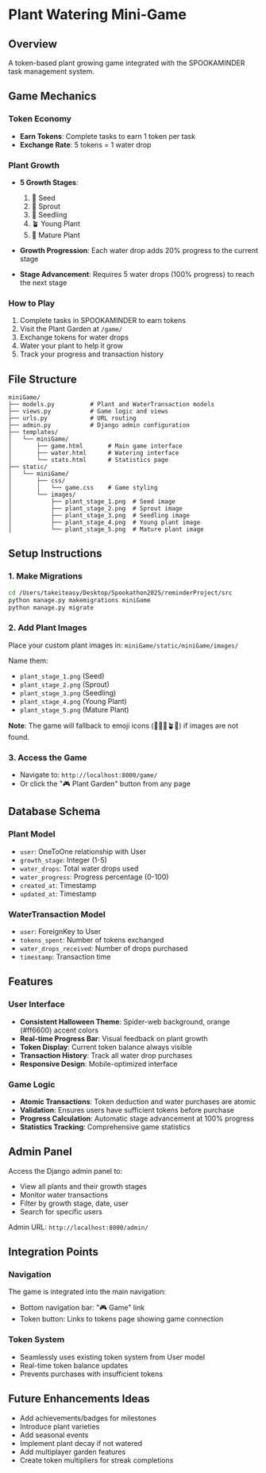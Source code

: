 # Plant Watering Mini-Game

## Overview
A token-based plant growing game integrated with the SPOOKAMINDER task management system.

## Game Mechanics

### Token Economy
- **Earn Tokens**: Complete tasks to earn 1 token per task
- **Exchange Rate**: 5 tokens = 1 water drop

### Plant Growth
- **5 Growth Stages**:
  1. 🌰 Seed
  2. 🌱 Sprout
  3. 🌿 Seedling
  4. 🪴 Young Plant
  5. 🌳 Mature Plant

- **Growth Progression**: Each water drop adds 20% progress to the current stage
- **Stage Advancement**: Requires 5 water drops (100% progress) to reach the next stage

### How to Play
1. Complete tasks in SPOOKAMINDER to earn tokens
2. Visit the Plant Garden at `/game/`
3. Exchange tokens for water drops
4. Water your plant to help it grow
5. Track your progress and transaction history

## File Structure

```
miniGame/
├── models.py          # Plant and WaterTransaction models
├── views.py           # Game logic and views
├── urls.py            # URL routing
├── admin.py           # Django admin configuration
├── templates/
│   └── miniGame/
│       ├── game.html       # Main game interface
│       ├── water.html      # Watering interface
│       └── stats.html      # Statistics page
├── static/
│   └── miniGame/
│       ├── css/
│       │   └── game.css    # Game styling
│       └── images/
│           ├── plant_stage_1.png  # Seed image
│           ├── plant_stage_2.png  # Sprout image
│           ├── plant_stage_3.png  # Seedling image
│           ├── plant_stage_4.png  # Young plant image
│           └── plant_stage_5.png  # Mature plant image
```

## Setup Instructions

### 1. Make Migrations
```bash
cd /Users/takeiteasy/Desktop/Spookathon2025/reminderProject/src
python manage.py makemigrations miniGame
python manage.py migrate
```

### 2. Add Plant Images
Place your custom plant images in:
`miniGame/static/miniGame/images/`

Name them:
- `plant_stage_1.png` (Seed)
- `plant_stage_2.png` (Sprout)
- `plant_stage_3.png` (Seedling)
- `plant_stage_4.png` (Young Plant)
- `plant_stage_5.png` (Mature Plant)

**Note**: The game will fallback to emoji icons (🌰🌱🌿🪴🌳) if images are not found.

### 3. Access the Game
- Navigate to: `http://localhost:8000/game/`
- Or click the "🎮 Plant Garden" button from any page

## Database Schema

### Plant Model
- `user`: OneToOne relationship with User
- `growth_stage`: Integer (1-5)
- `water_drops`: Total water drops used
- `water_progress`: Progress percentage (0-100)
- `created_at`: Timestamp
- `updated_at`: Timestamp

### WaterTransaction Model
- `user`: ForeignKey to User
- `tokens_spent`: Number of tokens exchanged
- `water_drops_received`: Number of drops purchased
- `timestamp`: Transaction time

## Features

### User Interface
- **Consistent Halloween Theme**: Spider-web background, orange (#ff6600) accent colors
- **Real-time Progress Bar**: Visual feedback on plant growth
- **Token Display**: Current token balance always visible
- **Transaction History**: Track all water drop purchases
- **Responsive Design**: Mobile-optimized interface

### Game Logic
- **Atomic Transactions**: Token deduction and water purchases are atomic
- **Validation**: Ensures users have sufficient tokens before purchase
- **Progress Calculation**: Automatic stage advancement at 100% progress
- **Statistics Tracking**: Comprehensive game statistics

## Admin Panel
Access the Django admin panel to:
- View all plants and their growth stages
- Monitor water transactions
- Filter by growth stage, date, user
- Search for specific users

Admin URL: `http://localhost:8000/admin/`

## Integration Points

### Navigation
The game is integrated into the main navigation:
- Bottom navigation bar: "🎮 Game" link
- Token button: Links to tokens page showing game connection

### Token System
- Seamlessly uses existing token system from User model
- Real-time token balance updates
- Prevents purchases with insufficient tokens

## Future Enhancements Ideas
- Add achievements/badges for milestones
- Introduce plant varieties
- Add seasonal events
- Implement plant decay if not watered
- Add multiplayer garden features
- Create token multipliers for streak completions
